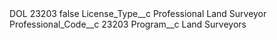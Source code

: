 <?xml version="1.0" encoding="UTF-8"?>
<CustomMetadata xmlns="http://soap.sforce.com/2006/04/metadata" xmlns:xsi="http://www.w3.org/2001/XMLSchema-instance" xmlns:xsd="http://www.w3.org/2001/XMLSchema">
    <label>DOL 23203</label>
    <protected>false</protected>
    <values>
        <field>License_Type__c</field>
        <value xsi:type="xsd:string">Professional Land Surveyor</value>
    </values>
    <values>
        <field>Professional_Code__c</field>
        <value xsi:type="xsd:string">23203</value>
    </values>
    <values>
        <field>Program__c</field>
        <value xsi:type="xsd:string">Land Surveyors</value>
    </values>
</CustomMetadata>
